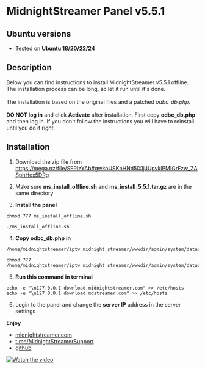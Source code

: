 # MidnightStreamer Panel v5.5.1

## Ubuntu versions
* Tested on **Ubuntu 18/20/22/24**
## Description
Below you can find instructions to install MidnightStreamer v5.5.1 offline. The installation process can be long, so let it run until it's done.
<br><br>The installation is based on the original files and a patched *odbc_db.php*.
<br><br>**DO NOT log in** and click **Activate** after installation. First copy **odbc_db.php** and then log in. If you don't follow the instructions you will have to reinstall until you do it right.
## Installation
1. Download the zip file from https://mega.nz/file/SFRlzYAb#gwkoUSKnHNd5lXIjJUpvkiPMIGrFzw_ZASphHex5DRg

2. Make sure **ms_install_offline.sh** and **ms_install_5.5.1.tar.gz** are in the same directory

3. **Install the panel**
```
chmod 777 ms_install_offline.sh

./ms_install_offline.sh
```

4. **Copy odbc_db.php in**
```
/home/midnightstreamer/iptv_midnight_streamer/wwwdir/admin/system/database/drivers/odbc/

chmod 777 /home/midnightstreamer/iptv_midnight_streamer/wwwdir/admin/system/database/drivers/odbc/odbc_db.php
```

5. **Run this command in terminal**
```
echo -e "\n127.0.0.1 download.midnightstreamer.com" >> /etc/hosts
echo -e "\n127.0.0.1 download.mdstreamer.com" >> /etc/hosts
```

6. Login to the panel and change the **server IP** address in the server settings

**Enjoy**

* <a href="https://midnightstreamer.com">midnightstreamer.com</a>
* <a href="https://t.me/MidnightStreamerSupport">t.me/MidnightStreamerSupport</a>
* <a href="https://github.com/fantv33/MidnightStreamer">github</a>

[![Watch the video](https://img.youtube.com/vi/VkK4x84NpYo/maxresdefault.jpg)](https://youtube.com/watch?v=VkK4x84NpYo)


